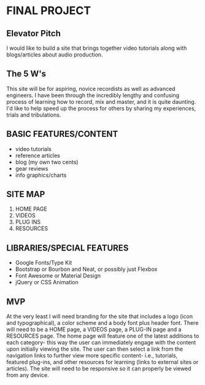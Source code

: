 # FINAL PROJECT

## Elevator Pitch

I would like to build a site that brings together video tutorials along with blogs/articles about audio production.

## The 5 W's

This site will be for aspiring, novice recordists as well as advanced engineers. I have been through the incredibly lengthy and confusing process of learning how to record, mix and master, and it is quite daunting. I'd like to help speed up the process for others by sharing my experiences, trials and tribulations.

## BASIC FEATURES/CONTENT

* video tutorials  
* reference articles  
* blog (my own two cents)
* gear reviews
* info graphics/charts

## SITE MAP

1. HOME PAGE   
1. VIDEOS    
1. PLUG INS
1. RESOURCES

## LIBRARIES/SPECIAL FEATURES

* Google Fonts/Type Kit
* Bootstrap or Bourbon and Neat, or possibly just Flexbox
* Font Awesome or Material Design
* jQuery or CSS Animation

## MVP

At the very least I will need branding for the site that includes a logo (icon and typographical), a color scheme and a body font plus header font. There will need to be a HOME page, a VIDEOS page, a PLUG-IN page and a RESOURCES page. The home page will feature one of the latest additions to each category- this way the user can immediately engage with the content upon initially viewing the site. The user can then select a link from the navigation links to further view more specific content- i.e., tutorials, featured plug-ins, and other resources for learning (links to external sites or articles). The site will need to be responsive so it can properly be viewed from any device.     
